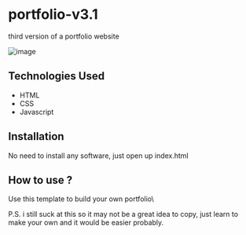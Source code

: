 # portfolio-v3.1
 third version of a portfolio website
 
 ![image](https://user-images.githubusercontent.com/112575648/197977509-04ad8cc6-c413-4656-a60c-348715429a7a.png)

## Technologies Used
* HTML
* CSS
* Javascript

## Installation
No need to install any software, just open up index.html
## How to use ?
Use this template to build your own portfolio\



P.S. i still suck at this so it may not be a great idea to copy, just learn to make your own and it would be easier probably.

